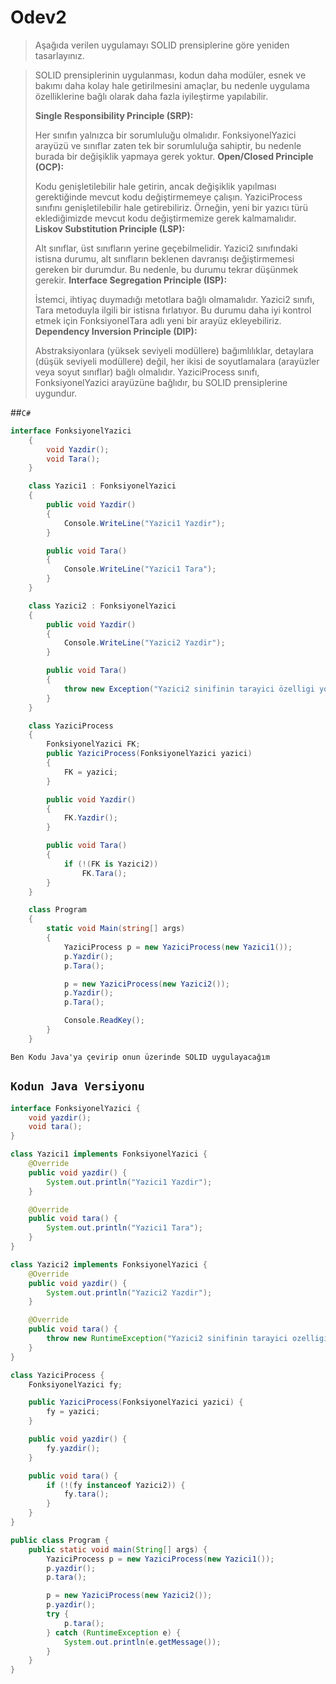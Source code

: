 # Odev2

> Aşağıda verilen uygulamayı SOLID prensiplerine göre yeniden tasarlayınız.

> SOLID prensiplerinin uygulanması, kodun daha modüler, esnek ve bakımı daha kolay hale getirilmesini amaçlar, bu nedenle uygulama özelliklerine bağlı olarak daha fazla iyileştirme yapılabilir.
>
> **Single Responsibility Principle (SRP):**
>
> Her sınıfın yalnızca bir sorumluluğu olmalıdır. FonksiyonelYazici arayüzü ve sınıflar zaten tek bir sorumluluğa sahiptir, bu nedenle burada bir değişiklik yapmaya gerek yoktur.
> **Open/Closed Principle (OCP):**
>
> Kodu genişletilebilir hale getirin, ancak değişiklik yapılması gerektiğinde mevcut kodu değiştirmemeye çalışın.
> YaziciProcess sınıfını genişletilebilir hale getirebiliriz. Örneğin, yeni bir yazıcı türü eklediğimizde mevcut kodu değiştirmemize gerek kalmamalıdır.
> **Liskov Substitution Principle (LSP):**
>
> Alt sınıflar, üst sınıfların yerine geçebilmelidir.
> Yazici2 sınıfındaki istisna durumu, alt sınıfların beklenen davranışı değiştirmemesi gereken bir durumdur. Bu nedenle, bu durumu tekrar düşünmek gerekir.
> **Interface Segregation Principle (ISP):**
>
> İstemci, ihtiyaç duymadığı metotlara bağlı olmamalıdır.
> Yazici2 sınıfı, Tara metoduyla ilgili bir istisna fırlatıyor. Bu durumu daha iyi kontrol etmek için FonksiyonelTara adlı yeni bir arayüz ekleyebiliriz.
> **Dependency Inversion Principle (DIP):**
>
> Abstraksiyonlara (yüksek seviyeli modüllere) bağımlılıklar, detaylara (düşük seviyeli modüllere) değil, her ikisi de soyutlamalara (arayüzler veya soyut sınıflar) bağlı olmalıdır.
> YaziciProcess sınıfı, FonksiyonelYazici arayüzüne bağlıdır, bu SOLID prensiplerine uygundur.

##`C#`

```cs
interface FonksiyonelYazici
    {
        void Yazdir();
        void Tara();
    }

    class Yazici1 : FonksiyonelYazici
    {
        public void Yazdir()
        {
            Console.WriteLine("Yazici1 Yazdir");
        }

        public void Tara()
        {
            Console.WriteLine("Yazici1 Tara");
        }
    }

    class Yazici2 : FonksiyonelYazici
    {
        public void Yazdir()
        {
            Console.WriteLine("Yazici2 Yazdir");
        }

        public void Tara()
        {
            throw new Exception("Yazici2 sinifinin tarayici özelligi yoktur.");
        }
    }

    class YaziciProcess
    {
        FonksiyonelYazici FK;
        public YaziciProcess(FonksiyonelYazici yazici)
        {
            FK = yazici;
        }

        public void Yazdir()
        {
            FK.Yazdir();
        }

        public void Tara()
        {
            if (!(FK is Yazici2))
                FK.Tara();
        }
    }

    class Program
    {
        static void Main(string[] args)
        {
            YaziciProcess p = new YaziciProcess(new Yazici1());
            p.Yazdir();
            p.Tara();

            p = new YaziciProcess(new Yazici2());
            p.Yazdir();
            p.Tara();

            Console.ReadKey();
        }
    }
```

`Ben Kodu Java'ya çevirip onun üzerinde SOLID uygulayacağım`

## `Kodun Java Versiyonu`

```java
interface FonksiyonelYazici {
    void yazdir();
    void tara();
}

class Yazici1 implements FonksiyonelYazici {
    @Override
    public void yazdir() {
        System.out.println("Yazici1 Yazdir");
    }

    @Override
    public void tara() {
        System.out.println("Yazici1 Tara");
    }
}

class Yazici2 implements FonksiyonelYazici {
    @Override
    public void yazdir() {
        System.out.println("Yazici2 Yazdir");
    }

    @Override
    public void tara() {
        throw new RuntimeException("Yazici2 sinifinin tarayici ozelligi yoktur.");
    }
}

class YaziciProcess {
    FonksiyonelYazici fy;

    public YaziciProcess(FonksiyonelYazici yazici) {
        fy = yazici;
    }

    public void yazdir() {
        fy.yazdir();
    }

    public void tara() {
        if (!(fy instanceof Yazici2)) {
            fy.tara();
        }
    }
}

public class Program {
    public static void main(String[] args) {
        YaziciProcess p = new YaziciProcess(new Yazici1());
        p.yazdir();
        p.tara();

        p = new YaziciProcess(new Yazici2());
        p.yazdir();
        try {
            p.tara();
        } catch (RuntimeException e) {
            System.out.println(e.getMessage());
        }
    }
}

```
